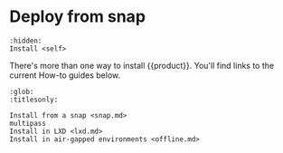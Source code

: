 # Deploy from snap

```{toctree}
:hidden:
Install <self>
```

There's more than one way to install {{product}}. You'll find links to
the current How-to guides below.

```{toctree}
:glob:
:titlesonly:

Install from a snap <snap.md>
multipass
Install in LXD <lxd.md>
Install in air-gapped environments <offline.md>
```
